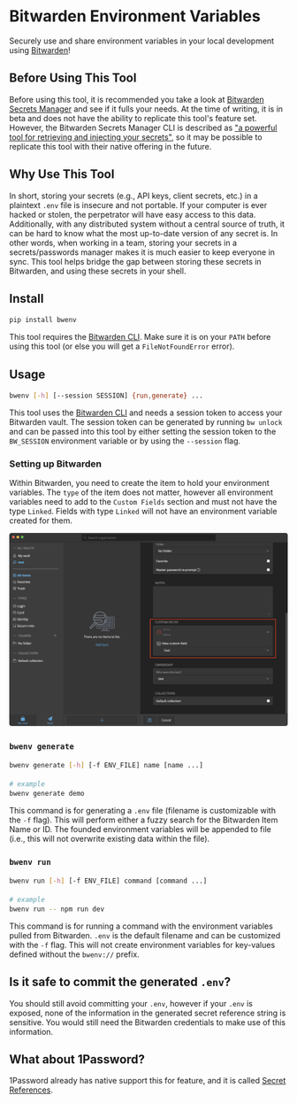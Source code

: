 # Bitwarden Environment Variables

Securely use and share environment variables in your local development using [Bitwarden](https://bitwarden.com/)!

## Before Using This Tool

Before using this tool, it is recommended you take a look at [Bitwarden Secrets Manager](https://bitwarden.com/products/secrets-manager/) and see if it fulls your needs. At the time of writing, it is in beta and does not have the ability to replicate this tool's feature set. However, the Bitwarden Secrets Manager CLI is described as ["a powerful tool for retrieving and injecting your secrets"](https://bitwarden.com/help/secrets-manager-cli/), so it may be possible to replicate this tool with their native offering in the future.

## Why Use This Tool

In short, storing your secrets (e.g., API keys, client secrets, etc.) in a plaintext `.env` file is insecure and not portable. If your computer is ever hacked or stolen, the perpetrator will have easy access to this data. Additionally, with any distributed system without a central source of truth, it can be hard to know what the most up-to-date version of any secret is. In other words, when working in a team, storing your secrets in a secrets/passwords manager makes it is much easier to keep everyone in sync. This tool helps bridge the gap between storing these secrets in Bitwarden, and using these secrets in your shell.

## Install

```sh
pip install bwenv
```

This tool requires the [Bitwarden CLI](https://bitwarden.com/help/cli/). Make sure it is on your `PATH` before using this tool (or else you will get a `FileNotFoundError` error).

## Usage

```sh
bwenv [-h] [--session SESSION] {run,generate} ...
```

This tool uses the [Bitwarden CLI](https://bitwarden.com/help/cli/) and needs a session token to access your Bitwarden vault. The session token can be generated by running `bw unlock` and can be passed into this tool by either setting the session token to the `BW_SESSION` environment variable or by using the `--session` flag.

### Setting up Bitwarden

Within Bitwarden, you need to create the item to hold your environment variables. The `type` of the item does not matter, however all environment variables need to add to the `Custom Fields` section and must not have the type `Linked`. Fields with type `Linked` will not have an environment variable created for them.

![Custom Fields in the Bitwarden App](assets/readme_bitwarden_custom_fields.png)

### `bwenv generate`

```sh
bwenv generate [-h] [-f ENV_FILE] name [name ...]

# example
bwenv generate demo
```

This command is for generating a `.env` file (filename is customizable with the `-f` flag). This will perform either a fuzzy search for the Bitwarden Item Name or ID. The founded environment variables will be appended to file (i.e., this will not overwrite existing data within the file).

### `bwenv run`

```sh
bwenv run [-h] [-f ENV_FILE] command [command ...]

# example
bwenv run -- npm run dev
```

This command is for running a command with the environment variables pulled from Bitwarden. `.env` is the default filename and can be customized with the `-f` flag. This will not create environment variables for key-values defined without the `bwenv://` prefix.

## Is it safe to commit the generated `.env`?

You should still avoid committing your `.env`, however if your `.env` is exposed, none of the information in the generated secret reference string is sensitive. You would still need the Bitwarden credentials to make use of this information.

## What about 1Password?

1Password already has native support this for feature, and it is called [Secret References](https://developer.1password.com/docs/cli/secret-references).
